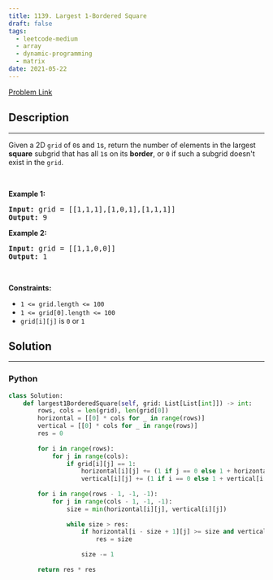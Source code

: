 ```yaml
---
title: 1139. Largest 1-Bordered Square
draft: false
tags: 
  - leetcode-medium
  - array
  - dynamic-programming
  - matrix
date: 2021-05-22
---
```


[Problem Link](https://leetcode.com/problems/largest-1-bordered-square/)

## Description

---
<p>Given a 2D <code>grid</code> of <code>0</code>s and <code>1</code>s, return the number of elements in&nbsp;the largest <strong>square</strong>&nbsp;subgrid that has all <code>1</code>s on its <strong>border</strong>, or <code>0</code> if such a subgrid&nbsp;doesn&#39;t exist in the <code>grid</code>.</p>

<p>&nbsp;</p>
<p><strong class="example">Example 1:</strong></p>

<pre>
<strong>Input:</strong> grid = [[1,1,1],[1,0,1],[1,1,1]]
<strong>Output:</strong> 9
</pre>

<p><strong class="example">Example 2:</strong></p>

<pre>
<strong>Input:</strong> grid = [[1,1,0,0]]
<strong>Output:</strong> 1
</pre>

<p>&nbsp;</p>
<p><strong>Constraints:</strong></p>

<ul>
	<li><code>1 &lt;= grid.length &lt;= 100</code></li>
	<li><code>1 &lt;= grid[0].length &lt;= 100</code></li>
	<li><code>grid[i][j]</code> is <code>0</code> or <code>1</code></li>
</ul>

## Solution

---
### Python
``` py title='largest-1-bordered-square'
class Solution:
    def largest1BorderedSquare(self, grid: List[List[int]]) -> int:
        rows, cols = len(grid), len(grid[0])
        horizontal = [[0] * cols for _ in range(rows)]
        vertical = [[0] * cols for _ in range(rows)]
        res = 0
        
        for i in range(rows):
            for j in range(cols):
                if grid[i][j] == 1:
                    horizontal[i][j] += (1 if j == 0 else 1 + horizontal[i][j - 1])
                    vertical[i][j] += (1 if i == 0 else 1 + vertical[i - 1][j])
        
        for i in range(rows - 1, -1, -1):
            for j in range(cols - 1, -1, -1):
                size = min(horizontal[i][j], vertical[i][j])
                
                while size > res:
                    if horizontal[i - size + 1][j] >= size and vertical[i][j - size + 1] >= size:
                        res = size
                    
                    size -= 1
        
        return res * res
```

